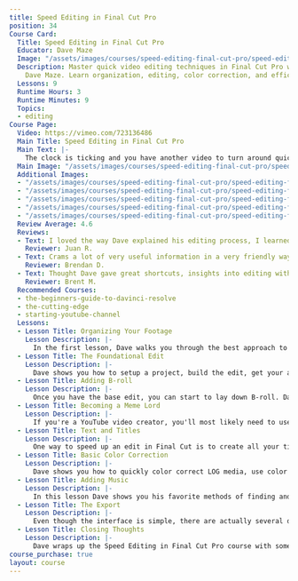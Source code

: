 ```yaml
---
title: Speed Editing in Final Cut Pro
position: 34
Course Card:
  Title: Speed Editing in Final Cut Pro
  Educator: Dave Maze
  Image: "/assets/images/courses/speed-editing-final-cut-pro/speed-editing-final-cut-pro.jpg"
  Description: Master quick video editing techniques in Final Cut Pro with YouTube expert
    Dave Maze. Learn organization, editing, color correction, and efficient workflows.
  Lessons: 9
  Runtime Hours: 3
  Runtime Minutes: 9
  Topics:
  - editing
Course Page:
  Video: https://vimeo.com/723136486
  Main Title: Speed Editing in Final Cut Pro
  Main Text: |-
    The clock is ticking and you have another video to turn around quickly. Wish you had a secret superpower to edit faster? YouTube extraordinaire Dave Maze to the rescue! Open up Final Cut Pro and let Dave show you how to organize, edit, color correct, and add titles, transitions, and music to your videos in a blaze.
  Main Image: "/assets/images/courses/speed-editing-final-cut-pro/speed-editing-final-cut-pro-1.jpg"
  Additional Images: 
  - "/assets/images/courses/speed-editing-final-cut-pro/speed-editing-final-cut-pro-2.jpg"
  - "/assets/images/courses/speed-editing-final-cut-pro/speed-editing-final-cut-pro-3.jpg"
  - "/assets/images/courses/speed-editing-final-cut-pro/speed-editing-final-cut-pro-4.jpg"
  - "/assets/images/courses/speed-editing-final-cut-pro/speed-editing-final-cut-pro-5.jpg"
  - "/assets/images/courses/speed-editing-final-cut-pro/speed-editing-final-cut-pro-6.jpg"
  Review Average: 4.6
  Reviews:
  - Text: I loved the way Dave explained his editing process, I learned so many good tips and tricks to improve my workflow. Thank you so much Dave! :)
    Reviewer: Juan R.
  - Text: Crams a lot of very useful information in a very friendly way (complete with natural outtakes).
    Reviewer: Brendan D.
  - Text: Thought Dave gave great shortcuts, insights into editing with FCP. Even after years of both teaching and using Final Cut I learned a ton of useful info to both help teach my classes and edit my own projects. Thanks Dave.
    Reviewer: Brent M.
  Recommended Courses:
  - the-beginners-guide-to-davinci-resolve
  - the-cutting-edge
  - starting-youtube-channel
  Lessons:
  - Lesson Title: Organizing Your Footage
    Lesson Description: |-
      In the first lesson, Dave walks you through the best approach to importing media from a camera, setting up a Final Cut Pro library, events, and projects, and organizing the footage in a way that sets you up for quicker editing.
  - Lesson Title: The Foundational Edit
    Lesson Description: |-
      Dave shows you how to setup a project, build the edit, get your audio and LUT loaded up, and speed up the workflow with compound clips and copying and pasting attributes.
  - Lesson Title: Adding B-roll
    Lesson Description: |-
      Once you have the base edit, you can start to lay down B-roll. Dave shows you his tips for setting up and using keyboard shortcuts, optimizing the workflow, and focusing on the creative edit as you speed through this part of the editing process.
  - Lesson Title: Becoming a Meme Lord
    Lesson Description: |-
      If you're a YouTube video creator, you'll most likely need to use external media to spice up your content. Dave shows you his workflow for downloading and using images, video, and special FX from the web to enhance your video edit.
  - Lesson Title: Text and Titles
    Lesson Description: |-
      One way to speed up an edit in Final Cut is to create all your titles and text templates in advance. In this lesson, Dave shows you how to work with titles in Final Cut, as well as create custom templates in Apple Motion.
  - Lesson Title: Basic Color Correction
    Lesson Description: |-
      Dave shows you how to quickly color correct LOG media, use color wheels, masks, effects, and how to create templates to speed up the process.
  - Lesson Title: Adding Music
    Lesson Description: |-
      In this lesson Dave shows you his favorite methods of finding and working with music tracks in Final Cut Pro.
  - Lesson Title: The Export
    Lesson Description: |-
      Even though the interface is simple, there are actually several different methods of exporting a video from Final Cut Pro. Dave shows his favorite method of exporting for YouTube, and how you can optimize this final step in the speed editing process.
  - Lesson Title: Closing Thoughts
    Lesson Description: |-
      Dave wraps up the Speed Editing in Final Cut Pro course with some final thoughts.
course_purchase: true
layout: course
---
```

